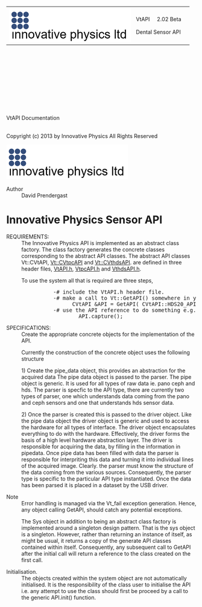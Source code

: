 <!DOCTYPE html PUBLIC "-//W3C//DTD XHTML 1.0 Transitional//EN" "https://www.w3.org/TR/xhtml1/DTD/xhtml1-transitional.dtd">
<html xmlns="http://www.w3.org/1999/xhtml">
<head>
<meta http-equiv="Content-Type" content="text/xhtml;charset=UTF-8"/>
<meta http-equiv="X-UA-Compatible" content="IE=9"/>
<meta name="generator" content="Doxygen 1.9.1"/>
<meta name="viewport" content="width=device-width, initial-scale=1"/>
<title>VtAPI: Main Page</title>
<link href="tabs.css" rel="stylesheet" type="text/css"/>
<script type="text/javascript" src="jquery.js"></script>
<script type="text/javascript" src="dynsections.js"></script>
<link href="search/search.css" rel="stylesheet" type="text/css"/>
<script type="text/javascript" src="search/searchdata.js"></script>
<script type="text/javascript" src="search/search.js"></script>
<link href="doxygen.css" rel="stylesheet" type="text/css" />
</head>
<body>
<div id="top"><div id="titlearea">
<table cellspacing="0" cellpadding="0">
 <tbody>
 <tr style="height: 56px;">
  <td id="projectlogo"><img alt="Logo" src="ipl_logo.png"/></td>
  <td id="projectalign" style="padding-left: 0.5em;">
   <div id="projectname">VtAPI
   &#160;<span id="projectnumber">2.02 Beta</span>
   </div>
   <div id="projectbrief">Dental Sensor API</div>
  </td>
 </tr>
 </tbody>
</table>
</div>
<script type="text/javascript">
/* @license magnet:?xt=urn:btih:cf05388f2679ee054f2beb29a391d25f4e673ac3&amp;dn=gpl-2.0.txt GPL-v2 */
var searchBox = new SearchBox("searchBox", "search",false,'Search','.html');
/* @license-end */
</script>
<script type="text/javascript" src="menudata.js"></script>
<script type="text/javascript" src="menu.js"></script>
<script type="text/javascript">
/* @license magnet:?xt=urn:btih:cf05388f2679ee054f2beb29a391d25f4e673ac3&amp;dn=gpl-2.0.txt GPL-v2 */
$(function() {
  initMenu('',true,false,'search.php','Search');
  $(document).ready(function() { init_search(); });
});
/* @license-end */</script>
<div id="main-nav"></div>
</div><div id="MSearchSelectWindow"
     onmouseover="return searchBox.OnSearchSelectShow()"
     onmouseout="return searchBox.OnSearchSelectHide()"
     onkeydown="return searchBox.OnSearchSelectKey(event)">
</div>

<div id="MSearchResultsWindow">
<iframe src="javascript:void(0)" frameborder="0" 
        name="MSearchResults" id="MSearchResults">
</iframe>
</div>

<div class="PageDoc"><div class="header">
  <div class="headertitle">
<div class="title">VtAPI Documentation</div>  </div>
</div><div class="contents">
<div class="textblock"><p>Copyright (c) 2013 by Innovative Physics All Rights Reserved</p>
<div class="image">
<img src="ipl_logo.png" alt=""/>
</div>
<dl class="section author"><dt>Author</dt><dd>David Prendergast</dd></dl>
<h1><a class="anchor" id="sec1"></a>
Innovative Physics Sensor API</h1>
<dl class="section user"><dt>REQUIREMENTS: </dt><dd>The Innovative Physics API is implemented as an abstract class factory. The class factory generates the concrete classes corresponding to the abstract API classes. The abstract API classes Vt::CVtAPI, <a class="el" href="class_vt_1_1_c_vtpc_a_p_i.html">Vt::CVtpcAPI</a> and <a class="el" href="class_vt_1_1_c_vthds_a_p_i.html" title="Main hds API class.">Vt::CVthdsAPI</a>. are defined in three header files, <a class="el" href="_vt_a_p_i_8h.html">VtAPI.h</a>, <a class="el" href="_vtpc_a_p_i_8h.html">VtpcAPI.h</a> and <a class="el" href="_vthds_a_p_i_8h.html">VthdsAPI.h</a>.</dd></dl>
<dl class="section user"><dt></dt><dd>To use the system all that is required are three steps, <pre class="fragment">          -# include the VtAPI.h header file.
          -# make a call to Vt::GetAPI() somewhere in your code e.g.
                CVtAPI &amp;API = GetAPI( CVtAPI::HDS20_API );
          -# use the API reference to do something e.g.
                  API.capture();
</pre></dd></dl>
<dl class="section user"><dt>SPECIFICATIONS: </dt><dd>Create the appropriate concrete objects for the implementation of the API. </dd></dl>
<dl class="section user"><dt></dt><dd>Currently the construction of the concrete object uses the following structure </dd></dl>
<dl class="section user"><dt></dt><dd>1) Create the pipe_data object, this provides an abstraction for the acquired data The pipe data object is passed to the parser. The pipe object is generic. It is used for all types of raw data ie. pano ceph and hds. The parser is specfic to the API type, there are currently two types of parser, one which understands data coming from the pano and ceph sensors and one that understands hds sensor data. </dd></dl>
<dl class="section user"><dt></dt><dd>2) Once the parser is created this is passed to the driver object. Like the pipe data object the driver object is generic and used to access the hardware for all types of interface. The driver object encapsulates everything to do with the hardware. Effectively, the driver forms the basis of a high level hardware abstraction layer. The driver is responsible for acquiring the data, by filling in the information in pipedata. Once pipe data has been filled with data the parser is responsible for interpriting this data and turning it into individual lines of the acquired image. Clearly. the parser must know the structure of the data coming from the various sources. Consequently, the parser type is specific to the particular API type instantiated. Once the data has been parsed it is placed in a dataset by the USB driver.</dd></dl>
<dl class="section note"><dt>Note</dt><dd>Error handling is managed via the Vt_fail exception generation. Hence, any object calling GetAPI, should catch any potential exceptions.</dd></dl>
<dl class="section user"><dt></dt><dd>The Sys object in addition to being an abstract class factory is implemented around a singleton design pattern. That is the sys object is a singleton. However, rather than returning an instance of itself, as might be usual, it returns a copy of the generate API classes contained within itself. Consequently, any subsequent call to GetAPI after the initial call will return a reference to the class created on the first call.</dd></dl>
<dl class="section user"><dt>Initialisation. </dt><dd>The objects created within the system object are not automatically initialised. It is the responsibility of the class user to initialise the API i.e. any attempt to use the class should first be proceed by a call to the generic API.init() function.</dd></dl>